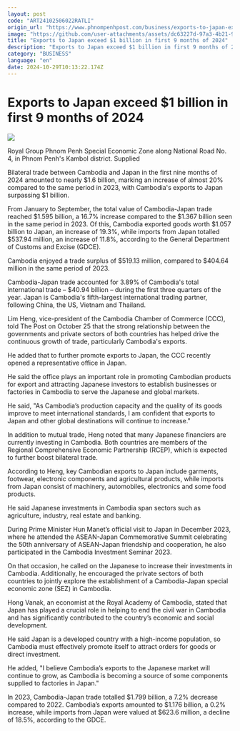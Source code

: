 ```yaml
---
layout: post
code: "ART24102506022RATLI"
origin_url: "https://www.phnompenhpost.com/business/exports-to-japan-exceed-1-billion-in-first-9-months-of-2024"
image: "https://github.com/user-attachments/assets/dc63227d-97a3-4b21-950b-7dd8cd399011"
title: "Exports to Japan exceed $1 billion in first 9 months of 2024"
description: "​​Exports to Japan exceed $1 billion in first 9 months of 2024​"
category: "BUSINESS"
language: "en"
date: 2024-10-29T10:13:22.174Z
---
```


# Exports to Japan exceed $1 billion in first 9 months of 2024

![](https://github.com/user-attachments/assets/51393313-3f4e-4a4f-aaa9-b9e3b44dfbe5)

Royal Group Phnom Penh Special Economic Zone​ along National Road No. 4, in Phnom Penh's Kambol district. Supplied

Bilateral trade between Cambodia and Japan in the first nine months of 2024 amounted to nearly $1.6 billion, marking an increase of almost 20% compared to the same period in 2023, with Cambodia's exports to Japan surpassing $1 billion. 

From January to September, the total value of Cambodia-Japan trade reached $1.595 billion, a 16.7% increase compared to the $1.367 billion seen in the same period in 2023. Of this, Cambodia exported goods worth $1.057 billion to Japan, an increase of 19.3%, while imports from Japan totalled $537.94 million, an increase of 11.8%, according to the General Department of Customs and Excise (GDCE).

Cambodia enjoyed a trade surplus of $519.13 million, compared to $404.64 million in the same period of 2023.

Cambodia-Japan trade accounted for 3.89% of Cambodia's total international trade – $40.94 billion – during the first three quarters of the year. Japan is Cambodia's fifth-largest international trading partner, following China, the US, Vietnam and Thailand.

Lim Heng, vice-president of the Cambodia Chamber of Commerce (CCC), told The Post on October 25 that the strong relationship between the governments and private sectors of both countries has helped drive the continuous growth of trade, particularly Cambodia's exports.

He added that to further promote exports to Japan, the CCC recently opened a representative office in Japan.

He said the office plays an important role in promoting Cambodian products for export and attracting Japanese investors to establish businesses or factories in Cambodia to serve the Japanese and global markets.

He said, "As Cambodia’s production capacity and the quality of its goods improve to meet international standards, I am confident that exports to Japan and other global destinations will continue to increase."

In addition to mutual trade, Heng noted that many Japanese financiers are currently investing in Cambodia. Both countries are members of the Regional Comprehensive Economic Partnership (RCEP), which is expected to further boost bilateral trade.

According to Heng, key Cambodian exports to Japan include garments, footwear, electronic components and agricultural products, while imports from Japan consist of machinery, automobiles, electronics and some food products. 

He said Japanese investments in Cambodia span sectors such as agriculture, industry, real estate and banking.

During Prime Minister Hun Manet’s official visit to Japan in December 2023, where he attended the ASEAN-Japan Commemorative Summit celebrating the 50th anniversary of ASEAN-Japan friendship and cooperation, he also participated in the Cambodia Investment Seminar 2023. 

On that occasion, he called on the Japanese to increase their investments in Cambodia. Additionally, he encouraged the private sectors of both countries to jointly explore the establishment of a Cambodia-Japan special economic zone (SEZ) in Cambodia.

Hong Vanak, an economist at the Royal Academy of Cambodia, stated that Japan has played a crucial role in helping to end the civil war in Cambodia and has significantly contributed to the country’s economic and social development. 

He said Japan is a developed country with a high-income population, so Cambodia must effectively promote itself to attract orders for goods or direct investment.

He added, "I believe Cambodia’s exports to the Japanese market will continue to grow, as Cambodia is becoming a source of some components supplied to factories in Japan."

In 2023, Cambodia-Japan trade totalled $1.799 billion, a 7.2% decrease compared to 2022. Cambodia’s exports amounted to $1.176 billion, a 0.2% increase, while imports from Japan were valued at $623.6 million, a decline of 18.5%, according to the GDCE.